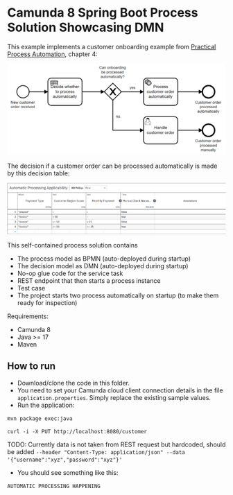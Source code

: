 # Camunda 8 Spring Boot Process Solution Showcasing DMN

This example implements a customer onboarding example from [Practical Process Automation](https://processautomationbook.com/), chapter 4:

![BPMN](doc/customer-onboarding.png)

The decision if a customer order can be processed automatically is made by this decision table:

![DMN](doc/automatic-processing-applicability.png)

This self-contained process solution contains

* The process model as BPMN (auto-deployed during startup)
* The decision model as DMN (auto-deployed during startup)
* No-op glue code for the service task
* REST endpoint that then starts a process instance
* Test case
* The project starts two process automatically on startup (to make them ready for inspection)

Requirements:

* Camunda 8
* Java >= 17
* Maven

## How to run

* Download/clone the code in this folder.
* You need to set your Camunda cloud client connection details in the file `application.properties`. Simply replace the existing sample values.
* Run the application:

```
mvn package exec:java
```

```
curl -i -X PUT http://localhost:8080/customer
```

TODO: Currently data is not taken from REST request but hardcoded, should be added ``--header "Content-Type: application/json" --data '{"username":"xyz","password":"xyz"}'``

* You should see something like this:

```
AUTOMATIC PROCESSING HAPPENING
```